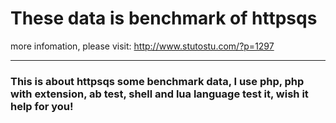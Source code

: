 # These data is benchmark of httpsqs
more infomation, please visit: http://www.stutostu.com/?p=1297

---
### This is about httpsqs some benchmark data, I use php, php with extension, ab test, shell and lua language test it, wish it help for you!
